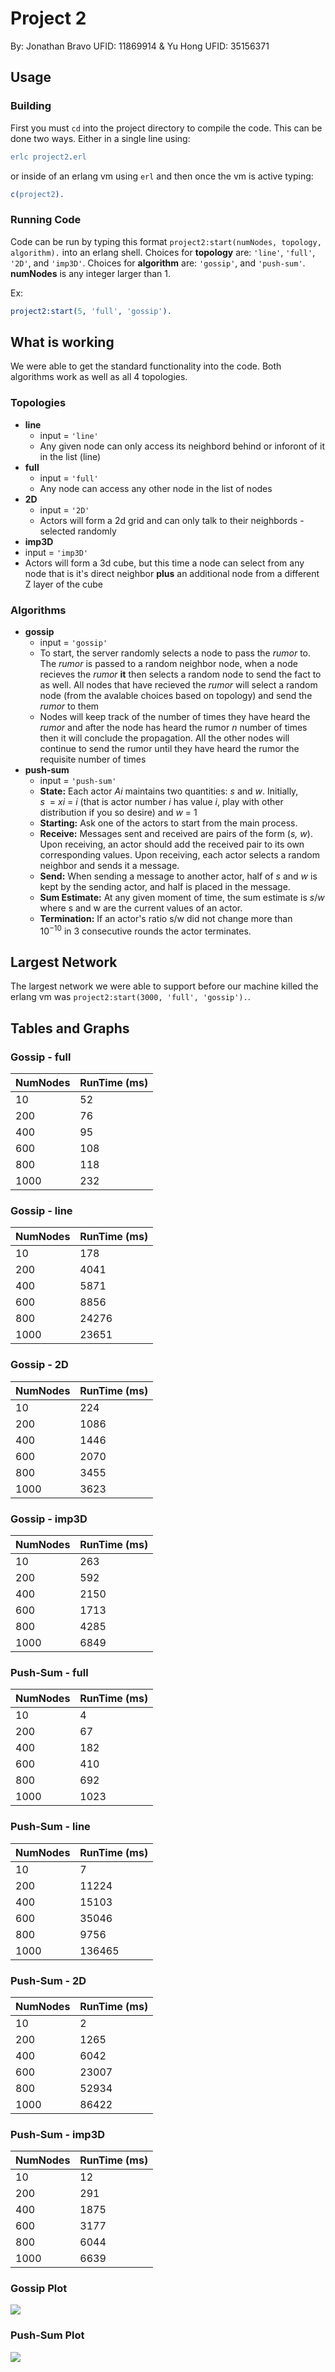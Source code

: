 # Project 2

By: Jonathan Bravo UFID: 11869914 & Yu Hong UFID: 35156371

## Usage

### Building

First you must `cd` into the project directory to compile the code. This can be
done two ways. Either in a single line using:

```erlang
erlc project2.erl
```

or inside of an erlang vm using `erl` and then once the vm is active typing:

```erlang
c(project2).
```

### Running Code

Code can be run by typing this format
`project2:start(numNodes, topology, algorithm).` into an erlang shell. Choices
for **topology** are: `'line'`, `'full'`, `'2D'`, and `'imp3D'`. Choices for
**algorithm** are: `'gossip'`, and `'push-sum'`. **numNodes** is any integer
larger than 1.

Ex:

```erlang
project2:start(5, 'full', 'gossip').
```

## What is working

We were able to get the standard functionality into the code. Both algorithms
work as well as all 4 topologies.

### Topologies

- **line**
  - input = `'line'`
  - Any given node can only access its neighbord behind or inforont of it in
    the list (line)
- **full**
  - input = `'full'`
  - Any node can access any other node in the list of nodes
- **2D**
  - input = `'2D'`
  - Actors will form a 2d grid and can only talk to their neighbords - selected 
    randomly
- **imp3D**
- input = `'imp3D'`
- Actors will form a 3d cube, but this time a node can select from any node
  that is it's direct neighbor **plus** an additional node from a different Z
  layer of the cube

### Algorithms

- **gossip**
  - input = `'gossip'`
  - To start, the server randomly selects a node to pass the _rumor_ to.
    The _rumor_ is passed to a random neighbor node, when a node recieves
    the _rumor_ **it** then selects a random node to send the fact to as well.
    All nodes that have recieved the _rumor_ will select a random node (from
    the avalable choices based on topology) and send the _rumor_ to them
  - Nodes will keep track of the number of times they have heard the _rumor_
    and after the node has heard the rumor $n$ number of times then it will
    conclude the propagation. All the other nodes will continue to send the
    rumor until they have heard the rumor the requisite number of times
- **push-sum**
  - input = `'push-sum'`
  - **State:** Each actor _Ai_ maintains two quantities: _s_ and _w_. Initially,
    _s_  = _xi_ = _i_ (that is actor number _i_ has value _i_, play with other
    distribution if you so desire) and _w_ = 1
  - **Starting:** Ask one of the actors to start from the main process.
  - **Receive:** Messages sent and received are pairs of the form (_s, w_).
    Upon receiving, an actor should add the received pair to its own
    corresponding values. Upon receiving, each actor selects a random neighbor
    and sends it a message.
  - **Send:** When sending a message to another actor, half of _s_ and _w_
    is kept by the sending actor, and half is placed in the message.
  - **Sum Estimate:** At any given moment of time, the sum estimate is $s/w$
    where s and w are the current values of an actor.
  - **Termination:** If an actor's ratio s/w did not change more than
    10<sup>−10</sup> in 3 consecutive rounds the actor terminates.

## Largest Network

The largest network we were able to support before our machine killed the
erlang vm was `project2:start(3000, 'full', 'gossip').`.

## Tables and Graphs

### Gossip - full
| NumNodes | RunTime (ms) |
| - | - |
| 10 | 52 |
| 200 | 76 |
| 400 | 95 |
| 600 | 108 |
| 800 | 118 |
| 1000 | 232 |

### Gossip - line
| NumNodes | RunTime (ms) |
| - | - |
| 10 | 178 |
| 200 | 4041 |
| 400 | 5871 |
| 600 | 8856 |
| 800 | 24276 |
| 1000 | 23651 |

### Gossip - 2D
| NumNodes | RunTime (ms) |
| - | - |
| 10 | 224 |
| 200 | 1086 |
| 400 | 1446 |
| 600 | 2070 |
| 800 | 3455 |
| 1000 | 3623 |

### Gossip - imp3D
| NumNodes | RunTime (ms) |
| - | - |
| 10 | 263 |
| 200 | 592 |
| 400 | 2150 |
| 600 | 1713 |
| 800 | 4285 |
| 1000 | 6849 |

### Push-Sum - full
| NumNodes | RunTime (ms) |
| - | - |
| 10 | 4 |
| 200 | 67 |
| 400 | 182 |
| 600 | 410 |
| 800 | 692 |
| 1000 | 1023 |

### Push-Sum - line
| NumNodes | RunTime (ms) |
| - | - |
| 10 | 7 |
| 200 | 11224 |
| 400 | 15103 |
| 600 | 35046 |
| 800 | 9756 |
| 1000 | 136465 |

### Push-Sum - 2D
| NumNodes | RunTime (ms) |
| - | - |
| 10 | 2 |
| 200 | 1265 |
| 400 | 6042 |
| 600 | 23007 |
| 800 | 52934 |
| 1000 | 86422 |

### Push-Sum - imp3D
| NumNodes | RunTime (ms) |
| - | - |
| 10 | 12 |
| 200 | 291 |
| 400 | 1875 |
| 600 | 3177 |
| 800 | 6044 |
| 1000 | 6639 |

### Gossip Plot

![](Gossip.png)

### Push-Sum Plot

![](Push-Sum.png)